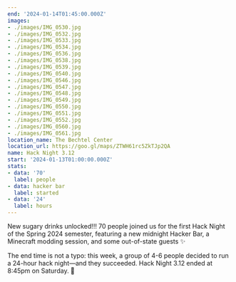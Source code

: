 ```yaml
---
end: '2024-01-14T01:45:00.000Z'
images:
- ./images/IMG_0530.jpg
- ./images/IMG_0532.jpg
- ./images/IMG_0533.jpg
- ./images/IMG_0534.jpg
- ./images/IMG_0536.jpg
- ./images/IMG_0538.jpg
- ./images/IMG_0539.jpg
- ./images/IMG_0540.jpg
- ./images/IMG_0546.jpg
- ./images/IMG_0547.jpg
- ./images/IMG_0548.jpg
- ./images/IMG_0549.jpg
- ./images/IMG_0550.jpg
- ./images/IMG_0551.jpg
- ./images/IMG_0552.jpg
- ./images/IMG_0560.jpg
- ./images/IMG_0561.jpg
location_name: The Bechtel Center
location_url: https://goo.gl/maps/ZTWH61rc5ZkTJp2QA
name: Hack Night 3.12
start: '2024-01-13T01:00:00.000Z'
stats:
- data: '70'
  label: people
- data: hacker bar
  label: started
- data: '24'
  label: hours
---
```


New sugary drinks unlocked!!! 70 people joined us for the first Hack Night of the Spring 2024 semester, featuring a new midnight Hacker Bar, a Minecraft modding session, and some out-of-state guests ✨

The end time is not a typo: this week, a group of 4-6 people decided to run a 24-hour hack night—and they succeeded. Hack Night 3.12 ended at 8:45pm on Saturday. 🤯